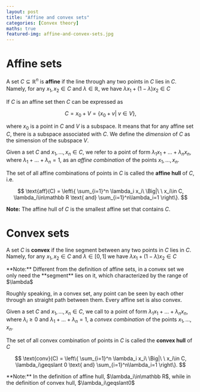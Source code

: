 ```yaml
---
layout: post
title: "Affine and convex sets"
categories: [Convex theory]
maths: true
featured-img: affine-and-convex-sets.jpg
---
```

# Affine sets

A set $C\subseteq\mathbb R^n$ is **affine** if the line through any two points in $C$ lies in $C$. Namely, for any $x_1, x_2\in C$ and $\lambda\in\mathbb R$, we have $\lambda x_1+(1-\lambda)x_2\in C$

If $C$ is an affine set then $C$ can be expressed as

$$
C = x_0 + V=\{x_0+v|\ v\in V\}, 
$$ 

where $x_0$ is a point in $C$ and $V$ is a subspace. It means that for any affine set $C$, there is a subspace associated with $C$. We define the *dimension* of $C$ as the simension of the subspace $V$.

Given a set $C$ and $x_1,\ldots,x_n\in C$, we refer to a point of form $\lambda_1x_1  + \ldots + \lambda_n x_n$, where $\lambda_1+\ldots + \lambda_n=1$, as an *affine combination* of the points $x_1,\ldots,x_n$.

The set of all affine combinations of points in $C$ is called the **affine hull** of $C$, i.e.

$$
\text{aff}(C) = \left\{ \sum_{i=1}^n \lambda_i x_i\ \Big|\ \ x_i\in C, \lambda_i\in\mathbb R \text{ and} \sum_{i=1}^n\lambda_i=1 \right\}.
$$

**Note:** The affine hull of $C$ is the smallest affine set that contains $C$.

# Convex sets

A set $C$ is **convex** if the line segment between any two points in $C$ lies in $C$. Namely, for any $x_1, x_2\in C$ and $\lambda\in\mathbb [0,1]$ we have $\lambda x_1+(1-\lambda)x_2\in C$
<div class="alert note" markdown="1">
**Note:** Different from the definition of affine sets, in a convex set we only need the **segment** lies on it, which characterized by the range of $\lambda$
</div>

Roughly speaking, in a convex set, any point can be seen by each other through an straight path between them.
Every affine set is also convex.

Given a set $C$ and $x_1,\ldots,x_n\in C$, we call to a point of form $\lambda_1x_1  + \ldots + \lambda_n x_n$, where $\lambda_i\geqslant0$ and $\lambda_1+\ldots + \lambda_n=1$, a *convex combination* of the points $x_1,\ldots,x_n$.

The set of all convex combination of points in $C$ is called the **convex hull** of $C$

$$
\text{conv}(C) = \left\{ \sum_{i=1}^n \lambda_i x_i\ \Big|\ \ x_i\in C, \lambda_i\geqslant 0 \text{ and} \sum_{i=1}^n\lambda_i=1 \right\}.
$$

<div class="alert note" markdown="1">
**Note:** In the definition of affine hull, $\lambda_i\in\mathbb R$, while in the definition of convex hull, $\lambda_i\geqslant0$
</div>
